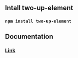 ## Intall two-up-element
### `npm install two-up-element`

## Documentation
### [Link](https://github.com/GoogleChromeLabs/two-up)